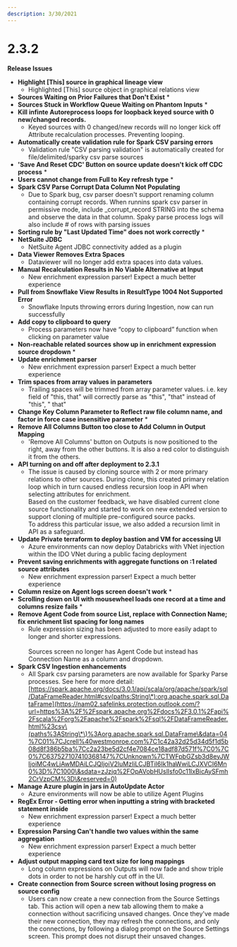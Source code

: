 ```yaml
---
description: 3/30/2021
---
```


# 2.3.2

**Release Issues**

* **Highlight \[This] source in graphical lineage view**
  * Highlighted \[This] source object in graphical relations view
* **Sources Waiting on Prior Failures that Don't Exist**
  *
* **Sources Stuck in Workflow Queue Waiting on Phantom Inputs**
  *
* **Kill infinte Autoreprocess loops for loopback keyed source with 0 new/changed records.**
  * Keyed sources with 0 changed/new records will no longer kick off Attribute recalculation processes. Preventing looping.
* **Automatically create validation rule for Spark CSV parsing errors**
  * Validation rule "CSV parsing validation" is automatically created for file/delimited/sparky csv parse sources
* **'Save And Reset CDC' Button on source update doesn't kick off CDC process**
  *
* **Users cannot change from Full to Key refresh type**
  *
* **Spark CSV Parse Corrupt Data Column Not Populating**
  * Due to Spark bug, csv parser doesn't support renaming column containing corrupt records. When runnins spark csv parser in permissive mode, include \_corrupt\_record STRING into the schema and observe the data in that column. Spaky parse process logs will also include # of rows with parsing issues
* **Sorting rule by "Last Updated Time" does not work correctly**
  *
* **NetSuite JDBC**
  * NetSuite Agent JDBC connectivity added as a plugin
* **Data Viewer Removes Extra Spaces**
  * Dataviewer will no longer add extra spaces into data values.
* **Manual Recalculation Results in No Viable Alternative at Input**
  * New enrichment expression parser! Expect a much better experience
* **Pull from Snowflake View Results in ResultType 1004 Not Supported Error**
  * Snowflake Inputs throwing errors during Ingestion, now can run successfully
* **Add copy to clipboard to query**
  * Process parameters now have “copy to clipboard” function when clicking on parameter value
* **Non-reachable related sources show up in enrichment expression source dropdown**
  *
* **Update enrichment parser**
  * New enrichment expression parser! Expect a much better experience
* **Trim spaces from array values in parameters**
  * Trailing spaces will be trimmed from array parameter values. i.e. key field of "this, that" will correctly parse as "this", "that" instead of "this", " that"
* **Change Key Column Parameter to Reflect raw file column name, and factor in force case insensitive parameter**
  *
* **Remove All Columns Button too close to Add Column in Output Mapping**
  * 'Remove All Columns' button on Outputs is now positioned to the right, away from the other buttons. It is also a red color to distinguish it from the others.
* **API turning on and off after deployment to 2.3.1**
  * The issue is caused by cloning source with 2 or more primary relations to other sources. During clone, this created primary relation loop which in turn caused endless recursion loop in API when selecting attributes for enrichment.\
    &#x20;Based on the customer feedback, we have disabled current clone source functionality and started to work on new extended version to support cloning of multiple pre-configured source packs.\
    &#x20;To address this particular issue, we also added a recursion limit in API as a safeguard.
* **Update Private terraform to deploy bastion and VM for accessing UI**
  * Azure environments can now deploy Databricks with VNet injection within the IDO VNet during a public facing deployment
* **Prevent saving enrichments with aggregate functions on :1 related source attributes**
  * New enrichment expression parser! Expect a much better experience
* **Column resize on Agent logs screen doesn't work**
  *
* **Scrolling down on UI with mousewheel loads one record at a time and columns resize fails**
  *
* **Remove Agent Code from source List, replace with Connection Name; fix enrichment list spacing for long names**
  * Rule expression sizing has been adjusted to more easily adapt to longer and shorter expressions.\
    \
    &#x20;Sources screen no longer has Agent Code but instead has Connection Name as a column and dropdown.
* **Spark CSV Ingestion enhancements**
  * All Spark csv parsing parameters are now available for Sparky Parse processes. See here for more detail: [https://spark.apache.org/docs/3.0.1/api/scala/org/apache/spark/sql/DataFrameReader.html#csv(paths:String\*):org.apache.spark.sql.DataFrame](https://nam02.safelinks.protection.outlook.com/?url=https%3A%2F%2Fspark.apache.org%2Fdocs%2F3.0.1%2Fapi%2Fscala%2Forg%2Fapache%2Fspark%2Fsql%2FDataFrameReader.html%23csv\(paths%3AString\*\)%3Aorg.apache.spark.sql.DataFrame\&data=04%7C01%7CJcrell%40westmonroe.com%7C1c42a32d25d34d5f1d5b08d8f386b5ba%7Cc2a23be5d2cf4e7084ce18adf87d571f%7C0%7C0%7C637527107410368147%7CUnknown%7CTWFpbGZsb3d8eyJWIjoiMC4wLjAwMDAiLCJQIjoiV2luMzIiLCJBTiI6Ik1haWwiLCJXVCI6Mn0%3D%7C1000\&sdata=zJzjq%2FOpAVobHUslIsfo0c11lxBicAySFmh2CrVzpCM%3D\&reserved=0)
* **Manage Azure plugin in jars in AutoUpdate Actor**
  * Azure environments will now be able to utilize Agent Plugins
* **RegEx Error - Getting error when inputting a string with bracketed statement inside**
  * New enrichment expression parser! Expect a much better experience
* **Expression Parsing Can't handle two values within the same aggregation**
  * New enrichment expression parser! Expect a much better experience
* **Adjust output mapping card text size for long mappings**
  * Long column expressions on Outputs will now fade and show triple dots in order to not be harshly cut off in the UI.
* **Create connection from Source screen without losing progress on source config**
  * Users can now create a new connection from the Source Settings tab. This action will open a new tab allowing them to make a connection without sacrificing unsaved changes. Once they've made their new connection, they may refresh the connections, and only the connections, by following a dialog prompt on the Source Settings screen. This prompt does not disrupt their unsaved changes.
